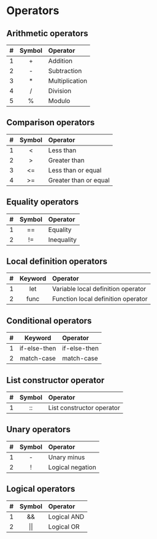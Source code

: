 # Operators

## Arithmetic operators

| # | Symbol | Operator |
| :--- | :---: | :--- |
| 1 | + | Addition |
| 2 | - | Subtraction |
| 3 | \* | Multiplication |
| 4 | / | Division |
| 5 | % | Modulo |

## Comparison operators

| # | Symbol | Operator |
| :--- | :---: | :--- |
| 1 | &lt; | Less than |
| 2 | &gt; | Greater than |
| 3 | &lt;= | Less than or equal |
| 4 | &gt;= | Greater than or equal |

## Equality operators

| # | Symbol | Operator |
| :--- | :---: | :--- |
| 1 | == | Equality |
| 2 | != | Inequality |

## Local definition operators

| # | Keyword | Operator |
| :--- | :---: | :--- |
| 1 | let | Variable local definition operator |
| 2 | func | Function local definition operator |

## Conditional operators

| # | Keyword | Operator |
| :--- | :---: | :--- |
| 1 | if-else-then | if-else-then |
| 2 | match-case | match-case |

## List constructor operator

| # | Symbol | Operator |
| :--- | :---: | :--- |
| 1 | :: | List constructor operator |

## Unary operators

| # | Symbol | Operator |
| :--- | :---: | :--- |
| 1 | - | Unary minus |
| 2 | ! | Logical negation |

## Logical operators

| # | Symbol | Operator |
| :--- | :---: | :--- |
| 1 | && | Logical AND |
| 2 | &#124;&#124; | Logical OR |
